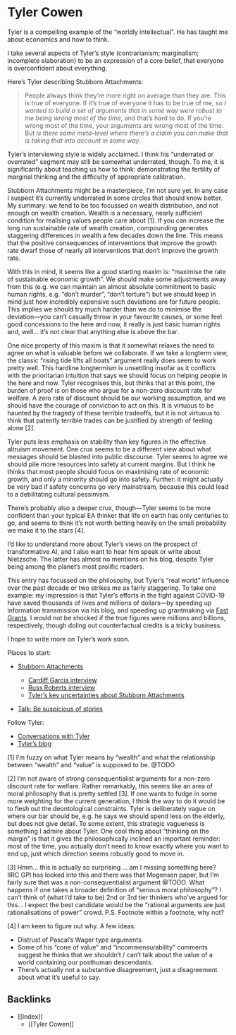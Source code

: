 # Tyler Cowen
Tyler is a compelling example of the “worldly intellectual”. He has taught me about economics and how to think.

I take several aspects of Tyler’s style (contrarianism; marginalism; incomplete elaboration) to be an expression of a core belief, that everyone is overconfident about everything. 

Here’s Tyler describing Stubborn Attachments:

> People always think they’re more right on average than they are. This is true of everyone. If it’s true of everyone it has to be true of me, so *I wanted to build a set of arguments that in some way were robust to me being wrong most of the time*, and that’s hard to do. If you’re wrong most of the time, your arguments are wrong most of the time. But *is there some meta-level where there’s a claim you can make that is taking that into account in some way*.

Tyler’s interviewing style is widely acclaimed. I think his “underrated or overrated” segment may still be somewhat underrated, though. To me, it is significantly about teaching us how to think: demonstrating the fertility of marginal thinking and the difficulty of appropriate calibration.

Stubborn Attachments might be a masterpiece, I’m not sure yet. In any case I suspect it’s currently underrated in some circles that should know better. My summary: we tend to be too focussed on wealth distribution, and not enough on wealth creation. Wealth is a necessary, nearly sufficient condition for realising values people care about [1]. If you can increase the long run sustainable rate of wealth creation, compounding generates staggering differences in wealth a few decades down the line. This means that the positive consequences of interventions that improve the growth rate dwarf those of nearly all interventions that don’t improve the growth rate.

With this in mind, it seems like a good starting maxim is: “maximise the rate of sustainable economic growth”. We should make some adjustments away from this (e.g. we can maintain an almost absolute commitment to basic human rights, e.g. “don’t murder”, “don’t torture”) but we should keep in mind just how incredibly expensive such deviations are for future people. This implies we should try much harder than we do to minimise the deviation—you can’t casually throw in your favourite causes, or some feel good concessions to the here and now, it really is just basic human rights and, well…  it’s not clear that anything else is above the bar.

One nice property of this maxim is that it somewhat relaxes the need to agree on what is valuable before we collaborate. If we take a longterm view, the classic “rising tide lifts all boats” argument really does seem to work pretty well. This hardline longtermism is unsettling insofar as it conflicts with the prioritarian intuition that says we should focus on helping people in the here and now. Tyler recognises this, but thinks that at this point, the burden of proof is on those who argue for a non-zero discount rate for welfare. A zero rate of discount should be our working assumption, and we should have the courage of conviction to act on this. It is virtuous to be haunted by the tragedy of these terrible tradeoffs, but it is not virtuous to think that patently terrible trades can be justified by strength of feeling alone [2]. 

Tyler puts less emphasis on stability than key figures in the effective altruism movement. One crux seems to be a different view about what messages should be blasted into public discourse. Tyler seems to agree we should pile more resources into safety at current margins. But I think he thinks that most people should focus on maximising rate of economic growth, and only a minority should go into safety. Further: it might actually be very bad if safety concerns go very mainstream, because this could lead to a debilitating cultural pessimism. 

There’s probably also a deeper crux, though—Tyler seems to be more confident than your typical EA thinker that life on earth has only centuries to go, and seems to think it’s not worth betting heavily on the small probability we make it to the stars [4]. 

I’d like to understand more about Tyler’s views on the prospect of transformative AI, and I also want to hear him speak or write about Nietzsche. The latter has almost no mentions on his blog, despite Tyler being among the planet’s most prolific readers. 

This entry has focussed on the philosophy, but Tyler’s “real world” influence over the past decade or two strikes me as fairly staggering. To take one example: my impression is that Tyler’s efforts in the fight against COVID-19 have saved thousands of lives and millions of dollars—by speeding up information transmission via his blog, and speeding up grantmaking via [Fast Grants](https://fastgrants.org). I would not be shocked if the true figures were millions and billions, respectively, though doling out counterfactual credits is a tricky business. 

I hope to write more on Tyler’s work soon.

Places to start:
* [Stubborn Attachments](https://www.amazon.co.uk/Stubborn-Attachments-Prosperous-Responsible-Individuals/dp/1732265135)
	* [Cardiff Garcia interview](https://thevalmy.com/28)
	* [Russ Roberts interview](https://www.listennotes.com/podcasts/econtalk/tyler-cowen-on-stubborn-voTPp5YliH3/)
	* [Tyler’s key uncertainties about Stubborn Attachments](https://thevalmy.com/29)

* [Talk: Be suspicious of stories](https://www.ted.com/talks/tyler_cowen_be_suspicious_of_simple_stories/transcript?language=en)

Follow Tyler:
* [Conversations with Tyler](https://conversationswithtyler.com/)
* [Tyler’s blog](marginalrevolution.com/)


[1] I’m fuzzy on what Tyler means by “wealth” and what the relationship between “wealth” and “value” is supposed to be. @TODO

[2] I’m not aware of strong consequentialist arguments for a non-zero discount rate for welfare. Rather remarkably, this seems like an area of moral philosophy that is pretty settled [3]. If one wants to fudge in some more weighting for the current generation, I think the way to do it would be to flesh out the deontological constraints. Tyler is deliberately vague on where our bar should be, e.g. he says we should spend less on the elderly, but does not give detail. To some extent, this strategic vagueness is something I admire about Tyler. One cool thing about “thinking on the margin” is that it gives the philosophically inclined an important reminder: most of the time, you actually don’t need to know exactly where you want to end up, just which direction seems robustly good to move in.  

[3] Hmm… this is actually so surprising … am I missing something here? IIRC GPI has looked into this and there was that Mogensen paper, but I’m fairly sure that was a non-consequentialist argument @TODO. What happens if one takes a broader definition of “serious moral philosophy”? I can’t think of (what I’d take to be) 2nd or 3rd tier thinkers who’ve argued for this… I expect the best candidate would be the “rational arguments are just rationalisations of power” crowd. P.S. Footnote within a footnote, why not?

[4] I am keen to figure out why. A few ideas:

* Distrust of Pascal’s Wager type arguments.
* Some of his “cone of value” and “incommensurability” comments suggest he thinks that we shouldn’t / can’t talk about the value of a world containing our posthuman descendants.
* There’s actually not a substantive disagreement, just a disagreement about what it’s useful to say. 

## Backlinks
* [[Index]]
	* [[Tyler Cowen]]

<!-- #web/people -->

<!-- {BearID:tyler-cowen.md} -->
